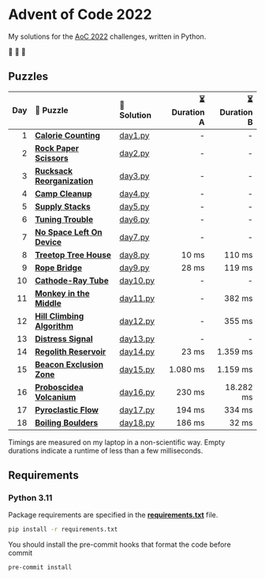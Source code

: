 # Advent of Code 2022

My solutions for the [AoC 2022](https://adventofcode.com/2022) challenges, written in Python.

🎄 🎄 🎄

## Puzzles

| Day | 🧩 Puzzle                                                           | 🐍 Solution              | ⏳ Duration A | ⏳ Duration B |
| --: | :------------------------------------------------------------------ | :----------------------- | ------------: | ------------: |
|   1 | **[Calorie Counting](https://adventofcode.com/2022/day/1)**         | [day1.py](src/day1.py)   |             - |             - |
|   2 | **[Rock Paper Scissors](https://adventofcode.com/2022/day/2)**      | [day2.py](src/day2.py)   |             - |             - |
|   3 | **[Rucksack Reorganization](https://adventofcode.com/2022/day/3)**  | [day3.py](src/day3.py)   |             - |             - |
|   4 | **[Camp Cleanup](https://adventofcode.com/2022/day/4)**             | [day4.py](src/day4.py)   |             - |             - |
|   5 | **[Supply Stacks](https://adventofcode.com/2022/day/5)**            | [day5.py](src/day5.py)   |             - |             - |
|   6 | **[Tuning Trouble](https://adventofcode.com/2022/day/6)**           | [day6.py](src/day6.py)   |             - |             - |
|   7 | **[No Space Left On Device](https://adventofcode.com/2022/day/7)**  | [day7.py](src/day7.py)   |             - |             - |
|   8 | **[Treetop Tree House](https://adventofcode.com/2022/day/8)**       | [day8.py](src/day8.py)   |         10 ms |        110 ms |
|   9 | **[Rope Bridge](https://adventofcode.com/2022/day/9)**              | [day9.py](src/day9.py)   |         28 ms |        119 ms |
|  10 | **[Cathode-Ray Tube](https://adventofcode.com/2022/day/10)**        | [day10.py](src/day10.py) |             - |             - |
|  11 | **[Monkey in the Middle](https://adventofcode.com/2022/day/11)**    | [day11.py](src/day11.py) |             - |        382 ms |
|  12 | **[Hill Climbing Algorithm](https://adventofcode.com/2022/day/12)** | [day12.py](src/day12.py) |             - |        355 ms |
|  13 | **[Distress Signal](https://adventofcode.com/2022/day/13)**         | [day13.py](src/day13.py) |             - |             - |
|  14 | **[Regolith Reservoir](https://adventofcode.com/2022/day/14)**      | [day14.py](src/day14.py) |         23 ms |      1.359 ms |
|  15 | **[Beacon Exclusion Zone](https://adventofcode.com/2022/day/15)**   | [day15.py](src/day15.py) |      1.080 ms |      1.159 ms |
|  16 | **[Proboscidea Volcanium](https://adventofcode.com/2022/day/16)**   | [day16.py](src/day16.py) |        230 ms |     18.282 ms |
|  17 | **[Pyroclastic Flow](https://adventofcode.com/2022/day/17)**        | [day17.py](src/day17.py) |        194 ms |        334 ms |
|  18 | **[Boiling Boulders](https://adventofcode.com/2022/day/18)**        | [day18.py](src/day18.py) |        186 ms |         32 ms |

Timings are measured on my laptop in a non-scientific way.
Empty durations indicate a runtime of less than a few milliseconds.

## Requirements

### Python 3.11

Package requirements are specified in the **[requirements.txt](requirements.txt)** file.

```sh
pip install -r requirements.txt
```

You should install the pre-commit hooks that format the code before commit

```sh
pre-commit install
```
